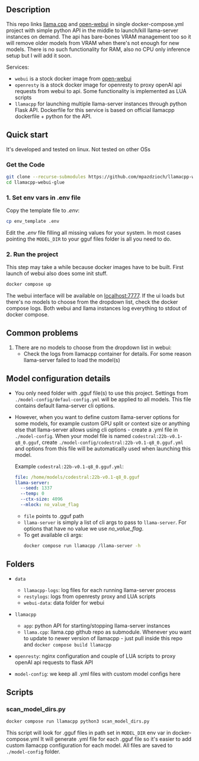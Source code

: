 ## Description

This repo links [llama.cpp](https://github.com/ggerganov/llama.cpp) and [open-webui](https://github.com/open-webui/open-webui) in single docker-compose.yml project with simple python API in the middle to launch/kill llama-server instances on demand. The api has bare-bones VRAM management too so it will remove older models from VRAM when there's not enough for new models.
There is no such functionality for RAM, also no CPU only inference setup but I will add it soon.

Services:

- `webui` is a stock docker image from [open-webui](https://github.com/open-webui/open-webui)
- `openresty` is a stock docker image for openresty to proxy openAI api requests from webui to api. Some functionality is implemented as LUA scripts
- `llamacpp` for launching multiple llama-server instances through python Flask API. Dockerfile for this service is based on official llamacpp dockerfile + python for the API.

## Quick start

It's developed and tested on linux. Not tested on other OSs

### Get the Code

```bash
git clone --recurse-submodules https://github.com/mpazdzioch/llamacpp-webui-glue.git
cd llamacpp-webui-glue
```

### 1. Set env vars in .env file

Copy the template file to *.env*: 
```bash
cp env_template .env
```
Edit the *.env* file filling all missing values for your system. In most cases pointing the `MODEL_DIR` to your gguf files folder is all you need to do.

### 2. Run the project
This step may take a while because docker images have to be built. First launch of webui also does some init stuff. 
```bash
docker compose up
```
The webui interface will be available on [localhost:7777](http://localhost:7777). If the ui loads but there's no models to choose from the dropdown list, check the docker compose logs. Both webui and llama instances log everything to stdout of docker compose.

## Common problems

1. There are no models to choose from the dropdown list in webui:
   - Check the logs from llamacpp container for details. For some reason llama-server failed to load the model(s)

## Model configuration details

- You only need folder with .gguf file(s) to use this project. Settings from `./model-config/defaul-config.yml` will be applied to all models. This file contains default llama-server cli options.

- However, when you want to define custom llama-server options for some models, for example custom GPU split or context size or anything else that llama-server allows using cli options - create a .yml file in `./model-config`. When your model file is named `codestral:22b-v0.1-q8_0.gguf`, create `./model-config/codestral:22b-v0.1-q8_0.gguf.yml` and options from this file will be automatically used when launching this model.

  Example `codestral:22b-v0.1-q8_0.gguf.yml`:
  ```yaml
  file: /home/models/codestral:22b-v0.1-q8_0.gguf
  llama-server:
    --seed: 1337
    --temp: 0
    --ctx-size: 4096
    --mlock: no_value_flag
  ```
  - `file` points to .gguf path
  - `llama-server` is simply a list of cli args to pass to `llama-server`. For options that have no value we use *no_value_flag*. 
  - To get available cli args: 
    ```bash
    docker compose run llamacpp /llama-server -h
    ```

## Folders

- `data`
  - `llamacpp-logs`: log files for each running llama-server process
  - `restylogs`: logs from openresty proxy and LUA scripts
  - `webui-data`: data folder for webui

- `llamacpp`
  - `app`: python API for starting/stopping llama-server instances
  - `llama.cpp`: llama.cpp github repo as submodule. Whenever you want to update to newer version of llamacpp - just pull inside this repo and `docker compose build llamacpp`

- `openresty`: nginx configuration and couple of LUA scripts to proxy openAI api requests to flask API

- `model-config`: we keep all .yml files with custom model configs here

## Scripts

### scan_model_dirs.py
```bash
docker compose run llamacpp python3 scan_model_dirs.py
```
This script will look for .gguf files in path set in `MODEL_DIR` env var in docker-compose.yml
It will generate .yml file for each .gguf file so it's easier to add custom llamacpp configuration for each model. All files are saved to `./model-config` folder.

